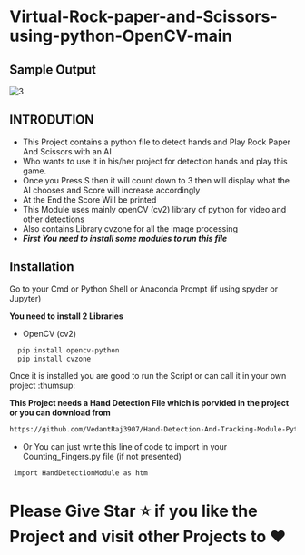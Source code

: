 # Virtual-Rock-paper-and-Scissors-using-python-OpenCV-main

## Sample Output
![3](https://github.com/MananPatel1105/Virtual-Rock-paper-and-Scissors-using-python-OpenCV-main/assets/104303233/6ecc0d9d-e8d1-4d82-8a89-524bb4cec48e)


## INTRODUTION

- This Project contains a python file to detect hands and Play Rock Paper And Scissors with an AI
- Who wants to use it in his/her project for detection hands and play this game.
- Once you Press S then it will count down to 3 then will display what the AI chooses and Score will increase accordingly
- At the End the Score Will be printed
- This Module uses mainly openCV (cv2) library of python for video and other detections
- Also contains Library cvzone for all the image processing
- ***First You need to install some modules to run this file***





## Installation

Go to your Cmd or Python Shell or Anaconda Prompt (if using spyder or Jupyter)

**You need to install 2 Libraries**
- OpenCV (cv2)
```bash
  pip install opencv-python
  pip install cvzone
```

Once it is installed you are good to run the Script or can call it in your own project
:thumsup:

**This Project needs a Hand Detection File which is porvided in the project or you can download from**
```bash
https://github.com/VedantRaj3907/Hand-Detection-And-Tracking-Module-Python-OpenCV
```

- Or You can just write this line of code to import in your Counting_Fingers.py file (if not presented)
```bash
 import HandDetectionModule as htm
```






# Please Give Star :star: if you like the Project and visit other Projects to :heart:
